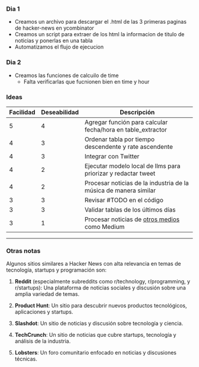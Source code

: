 ### Dia 1
- Creamos un archivo para descargar el .html de las 3 primeras paginas de hacker-news en ycombinator
- Creamos un script para extraer de los html la informacion de titulo de noticias y ponerlas en una tabla
- Automatizamos el flujo de ejecucion

### Dia 2
- Creamos las funciones de calcuilo de time
    + Falta verificarlas que fucnionen bien en time y hour

### Ideas
| Facilidad | Deseabilidad | Descripción|
|------------|--------------|------------|
| 5       | 4         | Agregar función para calcular fecha/hora en table_extractor |
| 4       | 3         | Ordenar tabla por tiempo descendente y rate ascendente |
| 4       | 3         | Integrar con Twitter |
| 4      | 2         | Ejecutar modelo local de llms para priorizar y redactar tweet |
| 4       | 2         | Procesar noticias de la industria de la música de manera similar |
| 3       | 3         | Revisar #TODO en el código |
| 3       | 3         | Validar tablas de los últimos días |
| 3       | 1         | Procesar noticias de [otros medios](https://chatgpt.com/share/eeb0bb2a-bb70-49a6-ad01-ce6b67ff9eb7) como Medium |

---

### Otras notas
Algunos sitios similares a Hacker News con alta relevancia en temas de tecnología, startups y programación son:

1. **Reddit** (especialmente subreddits como r/technology, r/programming, y r/startups): Una plataforma de noticias sociales y discusión sobre una amplia variedad de temas.

2. **Product Hunt**: Un sitio para descubrir nuevos productos tecnológicos, aplicaciones y startups.

3. **Slashdot**: Un sitio de noticias y discusión sobre tecnología y ciencia.

4. **TechCrunch**: Un sitio de noticias que cubre startups, tecnología y análisis de la industria.

5. **Lobsters**: Un foro comunitario enfocado en noticias y discusiones técnicas.